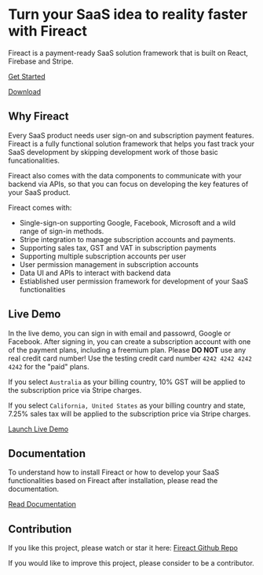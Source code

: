 # Turn your SaaS idea to reality faster with Fireact

Fireact is a payment-ready SaaS solution framework that is built on React, Firebase and Stripe.

[Get Started](https://chaoming.github.io/fireact/docs/installation/)

[Download](https://github.com/chaoming/fireact/archive/master.zip)

## Why Fireact

Every SaaS product needs user sign-on and subscription payment features. Fireact is a fully functional solution framework that helps you fast track your SaaS development by skipping development work of those basic funcationalities.

Fireact also comes with the data components to communicate with your backend via APIs, so that you can focus on developing the key features of your SaaS product.

Fireact comes with:
- Single-sign-on supporting Google, Facebook, Microsoft and a wild range of sign-in methods.
- Stripe integration to manage subscription accounts and payments.
- Supporting sales tax, GST and VAT in subscription payments
- Supporting multiple subscription accounts per user
- User permission management in subscription accounts
- Data UI and APIs to interact with backend data
- Estiablished user permission framework for development of your SaaS functionalities

## Live Demo

In the live demo, you can sign in with email and passowrd, Google or Facebook. After signing in, you can create a subscription account with one of the payment plans, including a freemium plan. Please **DO NOT** use any real credit card number! Use the testing credit card number `4242 4242 4242 4242` for the "paid" plans.

If you select `Australia` as your billing country, 10% GST will be applied to the subscription price via Stripe charges.

If you select `California, United States` as your billing country and state, 7.25% sales tax will be applied to the subscription price via Stripe charges.

[Launch Live Demo](https://demo.fireact.dev/)

## Documentation

To understand how to install Fireact or how to develop your SaaS functionalities based on Fireact after installation, please read the documentation.

[Read Documentation](https://chaoming.github.io/fireact/docs/installation/)

## Contribution

If you like this project, please watch or star it here: [Fireact Github Repo](https://github.com/chaoming/fireact)

If you would like to improve this project, please consider to be a contributor.
